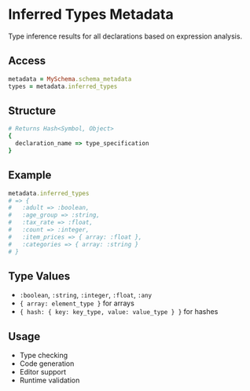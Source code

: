 # Inferred Types Metadata

Type inference results for all declarations based on expression analysis.

## Access

```ruby
metadata = MySchema.schema_metadata
types = metadata.inferred_types
```

## Structure

```ruby
# Returns Hash<Symbol, Object>
{
  declaration_name => type_specification
}
```

## Example

```ruby
metadata.inferred_types
# => {
#   :adult => :boolean,
#   :age_group => :string, 
#   :tax_rate => :float,
#   :count => :integer,
#   :item_prices => { array: :float },
#   :categories => { array: :string }
# }
```

## Type Values

- `:boolean`, `:string`, `:integer`, `:float`, `:any`
- `{ array: element_type }` for arrays
- `{ hash: { key: key_type, value: value_type } }` for hashes

## Usage

- Type checking
- Code generation
- Editor support
- Runtime validation